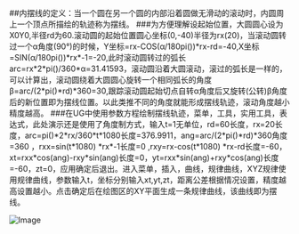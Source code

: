 ##内摆线的定义：当一个圆在另一个圆的内部沿着圆做无滑动的滚动时，内圆周上一个顶点所描绘的轨迹称为摆线。
###为方便理解设起始位置，大圆圆心设为X0Y0,半径rd为60.滚动圆的起始位置圆心坐标(0,-40)半径为rx(20)，当滚动圆转过一个α角度(90°)的时候，Y坐标=rx-COS(α/180pi())\*rx-rd=-40,X坐标=SIN(α/180pi())\*rx\*-1=-20,此时滚动圆转过的弧长arc=rx\*2\*pi()/360\*α=31.41593，滚动圆沿着大圆滚动，滚过的弧长是一样的，可以计算出，滚动圆绕着大圆圆心旋转一个相同弧长的角度β=arc/(2\*pi()*rd)\*360=30,跟踪滚动圆起始切点自转α角度后又旋转(公转)β角度后的新位置即为摆线位置。以此类推不同的角度就能形成摆线轨迹，滚动角度越小精度越高。
###在UG中使用参数方程绘制摆线轨迹，菜单，工具，实用工具，表达式，此处演示还是使用了角度制方式，输入t=1无单位，rd=60长度，rx=20长度，arc=pi()\*2\*rx/360\*t\*1080长度=376.9911，ang=arc/(2\*pi()\*rd)\*360角度=360 ，rxx=sin(t\*1080) \*rx\*-1长度=0 ,rxy=rx-cos(t\*1080) \*rx-rd长度=-60，    xt=rxx\*cos(ang)-rxy\*sin(ang)长度=0，yt=rxx\*sin(ang)+rxy\*cos(ang)长度=-60，zt=0，应用确定后退出。进入菜单，插入，曲线，规律曲线，XYZ规律使用规律曲线，参数输入t，坐标分别输入xt,yt,zt，距离公差根据情况设置，精度越高设置越小。点击确定后在绘图区的XY平面生成一条规律曲线，该曲线即为摆线。

![Image](https://github.com/user-attachments/assets/7fd01cff-c50f-47c9-bba7-a15b3e195116)